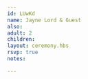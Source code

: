 ```yaml
---
id: LUwKd
name: Jayne Lord & Guest
also:
adult: 2
children:
layout: ceremony.hbs
rsvp: true
notes:

---
```

